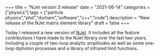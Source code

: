 +++
title = "NJet version 3 release"
date = "2021-06-14"
categories = ["physics"]
tags = ["particle physics","phd","durham","software","c++","code"]
description = "New release of the NJet matrix element library"
draft = false
+++

Today I released a new version of [NJet](https://bitbucket.org/njet/njet).
It includes all the feature contributions I have made to the NJet library over the last two years, including a couple of two-loop analytic amplitudes as well as some one-loop diphoton processes and a library of infrared limit functions.
